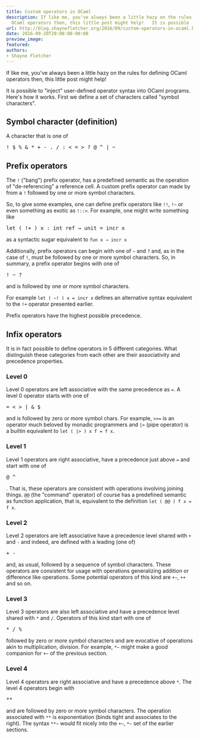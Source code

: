 ```yaml
---
title: Custom operators in OCaml
description: If like me, you've always been a little hazy on the rules for defining
  OCaml operators then, this little post might help!   It is possible ...
url: http://blog.shaynefletcher.org/2016/09/custom-operators-in-ocaml.html
date: 2016-09-20T20:08:00-00:00
preview_image:
featured:
authors:
- Shayne Fletcher
---
```


<p>
If like me, you've always been a little hazy on the rules for defining OCaml operators then, this little post might help!
</p>
<p>
It is possible to &quot;inject&quot; user-defined operator syntax into OCaml programs. Here's how it works. First we define a set of characters called &quot;symbol characters&quot;.
</p>

<h2>Symbol character (definition)</h2>
<p>
A character that is one of 
</p><pre class="prettyprint ml">
! $ % &amp; * + - . / : &lt; = &gt; ? @ ^ | ~
</pre>


<h2>Prefix operators</h2>

<p>
The <code>!</code> (&quot;bang&quot;) prefix operator, has a predefined semantic as the operation of &quot;de-referencing&quot; a reference cell. A custom prefix operator can made by from a <code>!</code> followed by one or more symbol characters.
</p>

<p>
So, to give some examples, one can define prefix operators like <code>!!</code>, <code>!~</code> or even something as exotic as <code>!::&gt;</code>. For example, one might write something like
</p><pre class="prettyprint ml">
let ( !+ ) x : int ref &rarr; unit = incr x
</pre>
as a syntactic sugar equivalent to <code>fun x &rarr; incr x</code>


<p>
Additionally, prefix operators can begin with one of <code>~</code> and <code>?</code> and, as in the case of <code>!</code>, must be followed by one or more symbol characters. So, in summary, a prefix operator begins with one of 
</p><pre class="prettyprint ml">
! ~ ?
</pre>
and is followed by one or more symbol characters.


<p>
For example <code>let ( ~! ) x = incr x</code> defines an alternative syntax equivalent to the <code>!+</code> operator presented earlier.
</p>

<p>
Prefix operators have the highest possible precedence.
</p>

<h2>Infix operators</h2>
<p>
It is in fact possible to define operators in 5 different categories. What distinguish these categories from each other are their associativity and precedence properties.
</p>
<h3>Level 0</h3>
<p>
Level 0 operators are left associative with the same precedence as <code>=</code>. A level 0 operator starts with one of
</p><pre class="prettyprint ml">
= &lt; &gt; | &amp; $
</pre>

and is followed by zero or more symbol chars. For example, <code>&gt;&gt;=</code> is an operator much beloved by monadic programmers and <code>|&gt;</code> (pipe operator) is a builtin equivalent to <code>let ( |&gt; ) x f = f x</code>.


<h3>Level 1</h3>
<p>
Level 1 operators are right associative, have a precedence just above <code>=</code> and start with one of 
</p><pre class="prettyprint ml">
@ ^
</pre>. That is, these operators are consistent with operations involving joining things. <code>@@</code> (the &quot;command&quot; operator) of course has a predefined semantic as function
application, that is, equivalent to the definition <code>let ( @@ ) f x = f x</code>.


<h3>Level 2</h3>
<p>
Level 2 operators are left associative have a precedence level shared with <code>+</code> and <code>-</code> and indeed, are defined with a leading (one of)
</p><pre class="prettyprint ml">
+ -
</pre>
and, as usual, followed by a sequence of symbol characters. These operators are consistent for usage with operations generalizing addition or difference like operations. Some potential operators of this kind are <code>+~</code>, <code>++</code> and so on.


<h3>Level 3</h3>
<p>
Level 3 operators are also left associative and have a precedence level shared with <code>*</code> and <code>/</code>. Operators of this kind start with one of 
</p><pre class="prettyprint ml">
* / %
</pre>
followed by zero or more symbol characters and are evocative of operations akin to multiplication, division. For example, <code>*~</code> might make a good companion for <code>+~</code> of the previous section.


<h3>Level 4</h3>
<p>
Level 4 operators are right associative and have a precedence above <code>*</code>. The level 4 operators begin with 
</p><pre class="prettyprint ml">
**
</pre>
and are followed by zero or more symbol characters. The operation associated with <code>**</code> is exponentiation (binds tight and associates to the right). The syntax <code>**~</code> would fit nicely into the <code>+~</code>, <code>*~</code> set of the earlier sections.


